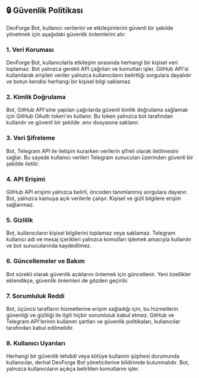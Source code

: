 ## 🔒 Güvenlik Politikası

DevForge Bot, kullanıcı verilerini ve etkileşimlerini güvenli bir şekilde yönetmek için aşağıdaki güvenlik önlemlerini alır:

### 1. **Veri Koruması**
DevForge Bot, kullanıcılarla etkileşim sırasında herhangi bir kişisel veri toplamaz. Bot yalnızca gerekli API çağrıları ve komutları işler. GitHub API'si kullanılarak erişilen veriler yalnızca kullanıcıların belirttiği sorgulara dayalıdır ve botun kendisi herhangi bir kişisel bilgi saklamaz.

### 2. **Kimlik Doğrulama**
Bot, GitHub API'sine yapılan çağrılarda güvenli kimlik doğrulama sağlamak için GitHub OAuth token'ını kullanır. Bu token yalnızca bot tarafından kullanılır ve güvenli bir şekilde .env dosyasına saklanır.

### 3. **Veri Şifreleme**
Bot, Telegram API ile iletişim kurarken verilerin şifreli olarak iletilmesini sağlar. Bu sayede kullanıcı verileri Telegram sunucuları üzerinden güvenli bir şekilde iletilir.

### 4. **API Erişimi**
GitHub API erişimi yalnızca belirli, önceden tanımlanmış sorgulara dayanır. Bot, yalnızca kamuya açık verilerle çalışır. Kişisel ve gizli bilgilere erişim sağlanmaz.

### 5. **Gizlilik**
Bot, kullanıcıların kişisel bilgilerini toplamaz veya saklamaz. Telegram kullanıcı adı ve mesaj içerikleri yalnızca komutları işlemek amacıyla kullanılır ve bot sunucularında kaydedilmez.

### 6. **Güncellemeler ve Bakım**
Bot sürekli olarak güvenlik açıklarını önlemek için güncellenir. Yeni özellikler eklendikçe, güvenlik önlemleri de gözden geçirilir.

### 7. **Sorumluluk Reddi**
Bot, üçüncü tarafların hizmetlerine erişim sağladığı için, bu hizmetlerin güvenliği ve gizliliği ile ilgili hiçbir sorumluluk kabul etmez. GitHub ve Telegram API'lerinin kullanım şartları ve güvenlik politikaları, kullanıcılar tarafından kabul edilmelidir.

### 8. **Kullanıcı Uyarıları**
Herhangi bir güvenlik tehdidi veya kötüye kullanım şüphesi durumunda kullanıcılar, derhal DevForge Bot yöneticilerine bildirimde bulunmalıdır. Bot, yalnızca kullanıcıların açıkça belirtilen komutlarını işler.

